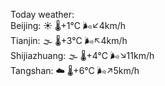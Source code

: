 Today weather:  
Beijing: ☀️ 🌡️+1°C 🌬️↙4km/h  
Tianjin: 🌫  🌡️+3°C 🌬️↖4km/h  
Shijiazhuang: 🌫  🌡️+4°C 🌬️↘11km/h  
Tangshan: ☁️ 🌡️+6°C 🌬️↗5km/h  
